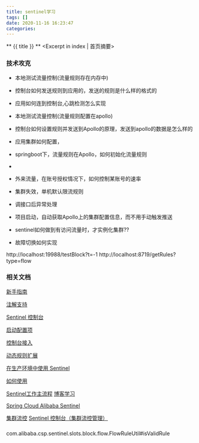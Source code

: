 ```yaml
---
title: sentinel学习
tags: []
date: 2020-11-16 16:23:47
categories:
---
```

** {{ title }} ** <Excerpt in index | 首页摘要>


<!-- more -->

### 技术攻克

- 本地测试流量控制(流量规则存在内存中)
- 控制台如何发送规则到应用的，发送的规则是什么样的格式的
- 应用如何连到控制台,心跳检测怎么实现
- 本地测试流量控制(流量规则配置在apollo)

- 控制台如何设置规则并发送到Apollo的原理，发送到apollo的数据是怎么样的

- 应用集群如何配置，


- springboot下，流量规则在Apollo，如何初始化流量规则
- 

- 外来流量，在账号授权情况下，如何控制某账号的速率

- 集群失效，单机默认限流规则
- 调接口后异常处理
- 项目启动，自动获取Apollo上的集群配置信息，而不用手动触发推送

- sentinel如何做到有访问流量时，才实例化集群?? 
- 故障切换如何实现



http://localhost:19988/testBlock?t=-1
http://localhost:8719/getRules?type=flow


### 相关文档

[新手指南](https://github.com/alibaba/Sentinel/wiki/%E6%96%B0%E6%89%8B%E6%8C%87%E5%8D%97#%E5%85%AC%E7%BD%91-demo)

[注解支持](https://github.com/alibaba/Sentinel/wiki/%E6%B3%A8%E8%A7%A3%E6%94%AF%E6%8C%81)

[Sentinel 控制台](https://github.com/alibaba/Sentinel/wiki/%E6%8E%A7%E5%88%B6%E5%8F%B0)

[启动配置项](https://github.com/alibaba/Sentinel/wiki/%E5%90%AF%E5%8A%A8%E9%85%8D%E7%BD%AE%E9%A1%B9)

[控制台接入](https://github.com/alibaba/Sentinel/wiki/%E6%96%B0%E6%89%8B%E6%8C%87%E5%8D%97)


[动态规则扩展](https://github.com/alibaba/Sentinel/wiki/%E5%8A%A8%E6%80%81%E8%A7%84%E5%88%99%E6%89%A9%E5%B1%95)

[在生产环境中使用 Sentinel](https://github.com/alibaba/Sentinel/wiki/%E5%9C%A8%E7%94%9F%E4%BA%A7%E7%8E%AF%E5%A2%83%E4%B8%AD%E4%BD%BF%E7%94%A8-Sentinel)

[如何使用](https://github.com/alibaba/Sentinel/wiki/%E5%A6%82%E4%BD%95%E4%BD%BF%E7%94%A8#%E6%B5%81%E9%87%8F%E6%8E%A7%E5%88%B6%E8%A7%84%E5%88%99-flowrule)



[Sentinel工作主流程](https://github.com/alibaba/Sentinel/wiki/Sentinel%E5%B7%A5%E4%BD%9C%E4%B8%BB%E6%B5%81%E7%A8%8B)
[博客学习](https://github.com/sentinel-group/sentinel-awesome)


[Spring Cloud Alibaba Sentinel](https://github.com/alibaba/spring-cloud-alibaba/wiki/Sentinel)


[集群流控](https://github.com/alibaba/Sentinel/wiki/%E9%9B%86%E7%BE%A4%E6%B5%81%E6%8E%A7)
[Sentinel 控制台（集群流控管理）](https://github.com/alibaba/Sentinel/wiki/Sentinel-%E6%8E%A7%E5%88%B6%E5%8F%B0%EF%BC%88%E9%9B%86%E7%BE%A4%E6%B5%81%E6%8E%A7%E7%AE%A1%E7%90%86%EF%BC%89#%E8%A7%84%E5%88%99%E9%85%8D%E7%BD%AE)





### 
com.alibaba.csp.sentinel.slots.block.flow.FlowRuleUtil#isValidRule





```java

```
